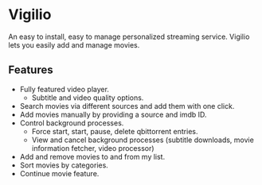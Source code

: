 # Vigilio

An easy to install, easy to manage personalized streaming service.
Vigilio lets you easily add and manage movies.

## Features

* Fully featured video player.
  - Subtitle and video quality options.
* Search movies via different sources and add them with one click.
* Add movies manually by providing a source and imdb ID.
* Control background processes.
  - Force start, start, pause, delete qbittorrent entries.
  - View and cancel background processes (subtitle downloads, movie information fetcher, video processor)
* Add and remove movies to and from my list.
* Sort movies by categories.
* Continue movie feature.

